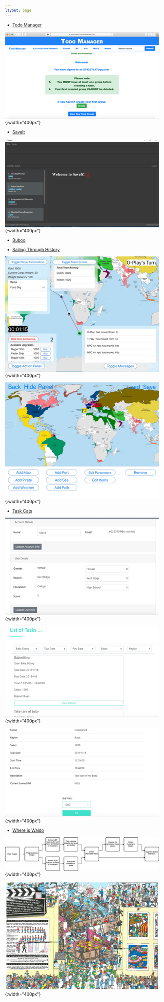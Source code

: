 ```yaml
---
layout: page
---
```


- [Todo Manager](https://pure-waters-97856.herokuapp.com/)

![Todo Manager](/assets/images/todo_manager.png){:width="400px"}

- [SaveIt](https://cs2103-ay1819s1-t12-4.github.io/main)

![SaveIt](/assets/images/save_it.png){:width="400px"}

- [Buboo](https://github.com/cs3217-1819/problem-set-5-YShu7)

- [Sailing Through History](https://github.com/cs3217-1819/final-project-cs3217-sailingthroughhistory)

![Game UI](/assets/images/sailing_through_history_game.png){:width="400px"}

![Editor](/assets/images/sailing_through_history_editor.png){:width="400px"}

- [Task Cats](https://github.com/cs2102-ay18-19-sem2/term-project)

![Profile](/assets/images/task_cats_profile.png){:width="400px"}

![Tasks](/assets/images/task_cats_tasks.png){:width="400px"}

![Bidding](/assets/images/task_cats_bidding.png){:width="400px"}

- [Where is Waldo](https://github.com/YShu7/WhereIsWaldo)

![Sequence](/assets/images/where_is_waldo-1.png){:width="400px"}

![Result](/assets/images/where_is_waldo-2.png){:width="400px"}
